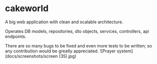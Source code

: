 # cakeworld
A big web application with clean and scalable architecture.

Operates DB models, repositories, dto objects, services, controllers, api endpoints.

There are so many bugs to be fixed and even more tests to be written; so any contribution would be greatly appreciated.
![Prayer system](docs/screenshots/screen (35).jpg)
